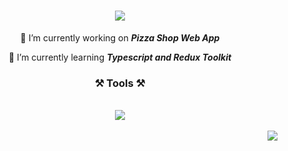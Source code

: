 <h1 align="center">
    <img src="https://readme-typing-svg.herokuapp.com/?font=JetBrain+Mono&size=35&color=25D366&center=true&width=500&height=70&duration=4000&lines=Hello+World!+👋;+I'm+Artem+Smolin!;" />
</h1>

<div align="center">
  
  🔭 I’m currently working on ***Pizza Shop Web App***

  🌱 I’m currently learning ***Typescript and Redux Toolkit***
  
</div>

<h3 align="center">⚒️ Tools ⚒️</h3>
<br/>
<div align="center">
    <img src="https://skillicons.dev/icons?i=react,js,html,css,vscode,github,figma,tailwind,git,bash,nodejs,typescript,express,mongodb,postman" />
</div>

<br/>

<img align="right" src="https://visitor-badge.laobi.icu/badge?page_id=salesp07.salesp07" />
